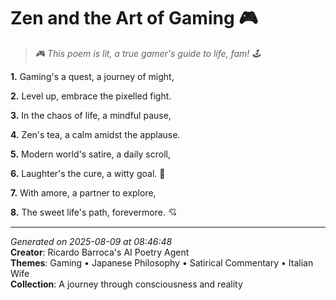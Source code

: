 # Zen and the Art of Gaming 🎮

> *🎮 This poem is lit, a true gamer's guide to life, fam! 🕹️*

**1.** Gaming's a quest, a journey of might,


**2.** Level up, embrace the pixelled fight.


**3.** In the chaos of life, a mindful pause,


**4.** Zen's tea, a calm amidst the applause.


**5.** Modern world's satire, a daily scroll,


**6.** Laughter's the cure, a witty goal. 💭


**7.** With amore, a partner to explore,


**8.** The sweet life's path, forevermore. 💘



---

*Generated on 2025-08-09 at 08:46:48*  
**Creator**: Ricardo Barroca's AI Poetry Agent  
**Themes**: Gaming • Japanese Philosophy • Satirical Commentary • Italian Wife  
**Collection**: A journey through consciousness and reality